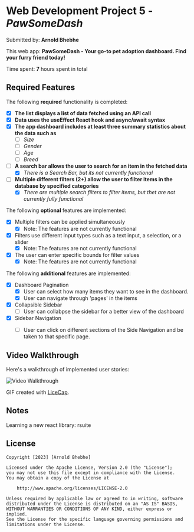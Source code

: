 # Web Development Project 5 - *PawSomeDash*

Submitted by: **Arnold Bhebhe**

This web app: **PawSomeDash - Your go-to pet adoption dashboard. Find your furry friend today!**

Time spent: **7** hours spent in total

## Required Features

The following **required** functionality is completed:

- [x] **The list displays a list of data fetched using an API call**
- [x] **Data uses the useEffect React hook and async/await syntax**
- [x] **The app dashboard includes at least three summary statistics about the data such as**
  - [ ] *Size*
  - [ ] *Gender*
  - [ ] *Age*
  - [ ] *Breed*
- [ ] **A search bar allows the user to search for an item in the fetched data**
  - [x] *There is a Search Bar, but its not currently functional*
- [ ] **Multiple different filters (2+) allow the user to filter items in the database by specified categories**
  - [x] *There are multiple search filters to filter items, but thet are not currently fully functional*

The following **optional** features are implemented:

- [x] Multiple filters can be applied simultaneously
  - [x] Note: The features are not currently functional
- [x] Filters use different input types such as a text input, a selection, or a slider
  - [x] Note: The features are not currently functional
- [x] The user can enter specific bounds for filter values
  - [x] Note: The features are not currently functional

The following **additional** features are implemented:

* [x] Dashboard Pagination
  * [x] User can select how many items they want to see in the dashboard.
  * [x] User can navigate through 'pages' in the items
* [x] Collapsible Sidebar
  * [ ] User can collabpse the sidebar for a better view of the dashboard
* [x] Sidebar Navigation
  * [ ] User can click on different sections of the Side Navigation and be taken to that specific page.


## Video Walkthrough

Here's a walkthrough of implemented user stories:

<img src='http://i.imgur.com/link/to/your/gif/file.gif' title='Video Walkthrough' width='' alt='Video Walkthrough' />

<!-- GIF tool you used! -->

GIF created with [LiceCap](http://www.cockos.com/licecap/).


## Notes

Learning a new react library: rsuite

## License

    Copyright [2023] [Arnold Bhebhe]

    Licensed under the Apache License, Version 2.0 (the "License");
    you may not use this file except in compliance with the License.
    You may obtain a copy of the License at

        http://www.apache.org/licenses/LICENSE-2.0

    Unless required by applicable law or agreed to in writing, software
    distributed under the License is distributed on an "AS IS" BASIS,
    WITHOUT WARRANTIES OR CONDITIONS OF ANY KIND, either express or implied.
    See the License for the specific language governing permissions and
    limitations under the License.
